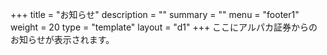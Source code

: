 +++ title = "お知らせ" description = "" summary = "" menu = "footer1" weight = 20 type = "template" layout = "d1" +++ ここにアルパカ証券からのお知らせが表示されます。